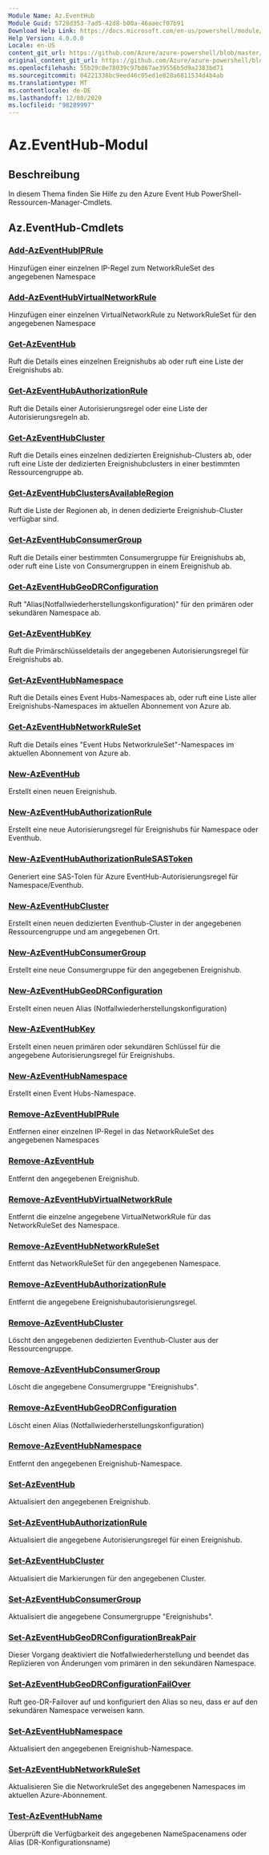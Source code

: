```yaml
---
Module Name: Az.EventHub
Module Guid: 5728d353-7ad5-42d8-b00a-46aaecf07b91
Download Help Link: https://docs.microsoft.com/en-us/powershell/module/az.eventhub
Help Version: 4.0.0.0
Locale: en-US
content_git_url: https://github.com/Azure/azure-powershell/blob/master/src/EventHub/EventHub/help/Az.EventHub.md
original_content_git_url: https://github.com/Azure/azure-powershell/blob/master/src/EventHub/EventHub/help/Az.EventHub.md
ms.openlocfilehash: 55b29c8e78039c97b867ae39556b5d9a2383bd71
ms.sourcegitcommit: 04221336bc9eed46c05ed1e828a6811534d4b4ab
ms.translationtype: MT
ms.contentlocale: de-DE
ms.lasthandoff: 12/08/2020
ms.locfileid: "98289997"
---
```

# Az.EventHub-Modul
## Beschreibung
In diesem Thema finden Sie Hilfe zu den Azure Event Hub PowerShell-Ressourcen-Manager-Cmdlets.

## Az.EventHub-Cmdlets
### [Add-AzEventHubIPRule](Add-AzEventHubIPRule.md)
Hinzufügen einer einzelnen IP-Regel zum NetworkRuleSet des angegebenen Namespace

### [Add-AzEventHubVirtualNetworkRule](Add-AzEventHubVirtualNetworkRule.md)
Hinzufügen einer einzelnen VirtualNetworkRule zu NetworkRuleSet für den angegebenen Namespace

### [Get-AzEventHub](Get-AzEventHub.md)
Ruft die Details eines einzelnen Ereignishubs ab oder ruft eine Liste der Ereignishubs ab.

### [Get-AzEventHubAuthorizationRule](Get-AzEventHubAuthorizationRule.md)
Ruft die Details einer Autorisierungsregel oder eine Liste der Autorisierungsregeln ab.

### [Get-AzEventHubCluster](Get-AzEventHubCluster.md)
Ruft die Details eines einzelnen dedizierten Ereignishub-Clusters ab, oder ruft eine Liste der dedizierten Ereignishubclusters in einer bestimmten Ressourcengruppe ab.

### [Get-AzEventHubClustersAvailableRegion](Get-AzEventHubClustersAvailableRegion.md)
Ruft die Liste der Regionen ab, in denen dedizierte Ereignishub-Cluster verfügbar sind.

### [Get-AzEventHubConsumerGroup](Get-AzEventHubConsumerGroup.md)
Ruft die Details einer bestimmten Consumergruppe für Ereignishubs ab, oder ruft eine Liste von Consumergruppen in einem Ereignishub ab.

### [Get-AzEventHubGeoDRConfiguration](Get-AzEventHubGeoDRConfiguration.md)
Ruft "Alias(Notfallwiederherstellungskonfiguration)" für den primären oder sekundären Namespace ab.

### [Get-AzEventHubKey](Get-AzEventHubKey.md)
Ruft die Primärschlüsseldetails der angegebenen Autorisierungsregel für Ereignishubs ab.

### [Get-AzEventHubNamespace](Get-AzEventHubNamespace.md)
Ruft die Details eines Event Hubs-Namespaces ab, oder ruft eine Liste aller Ereignishubs-Namespaces im aktuellen Abonnement von Azure ab.

### [Get-AzEventHubNetworkRuleSet](Get-AzEventHubNetworkRuleSet.md)
Ruft die Details eines "Event Hubs NetworkruleSet"-Namespaces im aktuellen Abonnement von Azure ab.

### [New-AzEventHub](New-AzEventHub.md)
Erstellt einen neuen Ereignishub.

### [New-AzEventHubAuthorizationRule](New-AzEventHubAuthorizationRule.md)
Erstellt eine neue Autorisierungsregel für Ereignishubs für Namespace oder Eventhub.

### [New-AzEventHubAuthorizationRuleSASToken](New-AzEventHubAuthorizationRuleSASToken.md)
Generiert eine SAS-Tolen für Azure EventHub-Autorisierungsregel für Namespace/Eventhub.

### [New-AzEventHubCluster](New-AzEventHubCluster.md)
Erstellt einen neuen dedizierten Eventhub-Cluster in der angegebenen Ressourcengruppe und am angegebenen Ort.

### [New-AzEventHubConsumerGroup](New-AzEventHubConsumerGroup.md)
Erstellt eine neue Consumergruppe für den angegebenen Ereignishub.

### [New-AzEventHubGeoDRConfiguration](New-AzEventHubGeoDRConfiguration.md)
Erstellt einen neuen Alias (Notfallwiederherstellungskonfiguration)

### [New-AzEventHubKey](New-AzEventHubKey.md)
Erstellt einen neuen primären oder sekundären Schlüssel für die angegebene Autorisierungsregel für Ereignishubs.

### [New-AzEventHubNamespace](New-AzEventHubNamespace.md)
Erstellt einen Event Hubs-Namespace.

### [Remove-AzEventHubIPRule](Remove-AzEventHubIPRule.md)
Entfernen einer einzelnen IP-Regel in das NetworkRuleSet des angegebenen Namespaces

### [Remove-AzEventHub](Remove-AzEventHub.md)
Entfernt den angegebenen Ereignishub.

### [Remove-AzEventHubVirtualNetworkRule](Remove-AzEventHubVirtualNetworkRule.md)
Entfernt die einzelne angegebene VirtualNetworkRule für das NetworkRuleSet des Namespace.

### [Remove-AzEventHubNetworkRuleSet](Remove-AzEventHubNetworkRuleSet.md)
Entfernt das NetworkRuleSet für den angegebenen Namespace.

### [Remove-AzEventHubAuthorizationRule](Remove-AzEventHubAuthorizationRule.md)
Entfernt die angegebene Ereignishubautorisierungsregel.

### [Remove-AzEventHubCluster](Remove-AzEventHubCluster.md)
Löscht den angegebenen dedizierten Eventhub-Cluster aus der Ressourcengruppe.

### [Remove-AzEventHubConsumerGroup](Remove-AzEventHubConsumerGroup.md)
Löscht die angegebene Consumergruppe "Ereignishubs".

### [Remove-AzEventHubGeoDRConfiguration](Remove-AzEventHubGeoDRConfiguration.md)
Löscht einen Alias (Notfallwiederherstellungskonfiguration)

### [Remove-AzEventHubNamespace](Remove-AzEventHubNamespace.md)
Entfernt den angegebenen Ereignishub-Namespace.

### [Set-AzEventHub](Set-AzEventHub.md)
Aktualisiert den angegebenen Ereignishub.

### [Set-AzEventHubAuthorizationRule](Set-AzEventHubAuthorizationRule.md)
Aktualisiert die angegebene Autorisierungsregel für einen Ereignishub.

### [Set-AzEventHubCluster](Set-AzEventHubCluster.md)
Aktualisiert die Markierungen für den angegebenen Cluster.

### [Set-AzEventHubConsumerGroup](Set-AzEventHubConsumerGroup.md)
Aktualisiert die angegebene Consumergruppe "Ereignishubs".

### [Set-AzEventHubGeoDRConfigurationBreakPair](Set-AzEventHubGeoDRConfigurationBreakPair.md)
Dieser Vorgang deaktiviert die Notfallwiederherstellung und beendet das Replizieren von Änderungen vom primären in den sekundären Namespace.

### [Set-AzEventHubGeoDRConfigurationFailOver](Set-AzEventHubGeoDRConfigurationFailOver.md)
Ruft geo-DR-Failover auf und konfiguriert den Alias so neu, dass er auf den sekundären Namespace verweisen kann.

### [Set-AzEventHubNamespace](Set-AzEventHubNamespace.md)
Aktualisiert den angegebenen Ereignishub-Namespace.

### [Set-AzEventHubNetworkRuleSet](Set-AzEventHubNetworkRuleSet.md)
Aktualisieren Sie die NetworkruleSet des angegebenen Namespaces im aktuellen Azure-Abonnement.

### [Test-AzEventHubName](Test-AzEventHubName.md)
Überprüft die Verfügbarkeit des angegebenen NameSpacenamens oder Alias (DR-Konfigurationsname)

